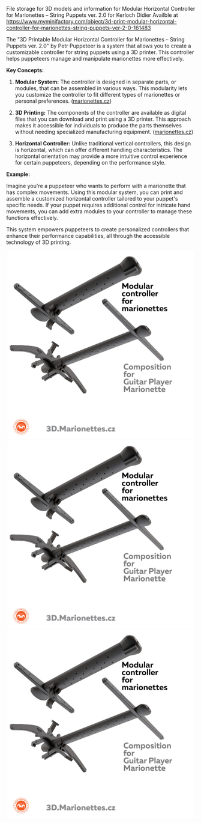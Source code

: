 File storage for 3D models and information for Modular Horizontal Controller for Marionettes – String Puppets ver. 2.0 for Kerloch Didier 
Availble at https://www.myminifactory.com/object/3d-print-modular-horizontal-controller-for-marionettes-string-puppets-ver-2-0-161483

The "3D Printable Modular Horizontal Controller for Marionettes – String Puppets ver. 2.0" by Petr Puppeteer is a system that allows you to create a customizable controller for string puppets using a 3D printer. This controller helps puppeteers manage and manipulate marionettes more effectively.

**Key Concepts:**

1. **Modular System:** The controller is designed in separate parts, or modules, that can be assembled in various ways. This modularity lets you customize the controller to fit different types of marionettes or personal preferences. ([marionettes.cz](https://www.marionettes.cz/en-USD-USA/detail/1110-Controller-dancing-marionettes-3D-print-modular?utm_source=chatgpt.com))

2. **3D Printing:** The components of the controller are available as digital files that you can download and print using a 3D printer. This approach makes it accessible for individuals to produce the parts themselves without needing specialized manufacturing equipment. ([marionettes.cz](https://www.marionettes.cz/en-USD-USA/detail/1110-Controller-dancing-marionettes-3D-print-modular?utm_source=chatgpt.com))

3. **Horizontal Controller:** Unlike traditional vertical controllers, this design is horizontal, which can offer different handling characteristics. The horizontal orientation may provide a more intuitive control experience for certain puppeteers, depending on the performance style.

**Example:**

Imagine you're a puppeteer who wants to perform with a marionette that has complex movements. Using this modular system, you can print and assemble a customized horizontal controller tailored to your puppet's specific needs. If your puppet requires additional control for intricate hand movements, you can add extra modules to your controller to manage these functions effectively.

This system empowers puppeteers to create personalized controllers that enhance their performance capabilities, all through the accessible technology of 3D printing. 

![image 1](/images/16-40-23.png)
![image 1](/images/16-40-23.png)
![image 1](/images/16-40-23.png)


